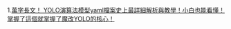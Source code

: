 1.[萬字長文！ YOLO演算法模型yaml檔案史上最詳細解析與教學！小白也能看懂！掌握了這個就掌握了魔改YOLO的核心！](https://yolov5.blog.csdn.net/article/details/124695537)

